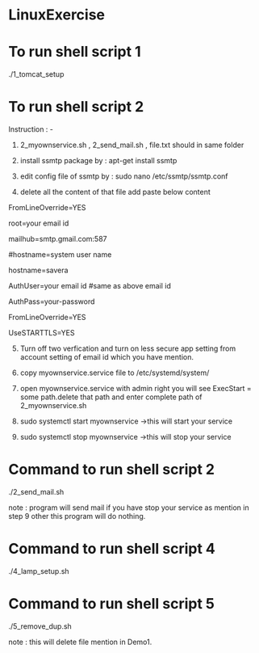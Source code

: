 # LinuxExercise

# To run shell script 1

./1_tomcat_setup

# To run shell script 2

Instruction : -

1. 2_myownservice.sh , 2_send_mail.sh , file.txt should in same folder

2.  install ssmtp package by : apt-get install ssmtp

3. edit config file of ssmtp by : sudo nano /etc/ssmtp/ssmtp.conf

4. delete all the content of that file add paste below content

FromLineOverride=YES

root=your email id

mailhub=smtp.gmail.com:587

#hostname=system user name

hostname=savera

AuthUser=your email id #same as above email id

AuthPass=your-password

FromLineOverride=YES

UseSTARTTLS=YES

5. Turn off two verfication and turn on less secure app setting from account setting of email id which you have mention.

6. copy myownservice.service file to /etc/systemd/system/

7. open myownservice.service with admin right you will see ExecStart = some path.delete that path and enter complete path of 2_myownservice.sh  

8. sudo systemctl start myownservice ->this will start your service

9. sudo systemctl stop myownservice ->this will stop your service

# Command to run shell script 2

./2_send_mail.sh 

note : program will send mail if you have stop your service as mention in step 9 other this program will do nothing.

# Command to run shell script 4

./4_lamp_setup.sh

# Command to run shell script 5

./5_remove_dup.sh

note : this will delete file mention in Demo1.


